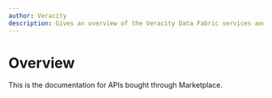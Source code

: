 ```yaml
---
author: Veracity
description: Gives an overview of the Veracity Data Fabric services and related components.
---
```


# Overview
This is the documentation for APIs bought through Marketplace.